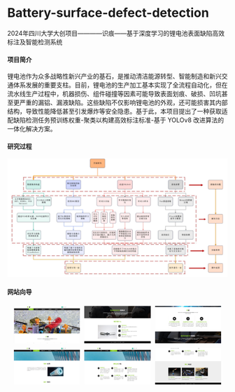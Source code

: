 # Battery-surface-defect-detection

2024年四川大学大创项目————识痕——基于深度学习的锂电池表面缺陷高效标注及智能检测系统

#### 项目简介

锂电池作为众多战略性新兴产业的基石，是推动清洁能源转型、智能制造和新兴交通体系发展的重要支柱。目前，锂电池的生产加工基本实现了全流程自动化，但在流水线生产过程中，机器损伤、组件碰撞等因素可能导致表面划痕、破损、凹坑甚至更严重的漏铝、漏液缺陷。这些缺陷不仅影响锂电池的外观，还可能损害其内部结构，导致性能降低甚至引发爆炸等安全隐患。基于此，本项目提出了一种获取适配缺陷检测任务预训练权重-聚类以构建高效标注标准-基于 YOLOv8 改进算法的一体化解决方案。

#### 研究过程




![0.png](image/0.png)

#### 网站向导

<div style="display: flex; flex-wrap: wrap; justify-content: center;">
  <img src="image/1.png" style="width: 30%; margin: 5px;" />
  <img src="image/2.png" style="width: 30%; margin: 5px;" />
  <img src="image/3.png" style="width: 30%; margin: 5px;" />
  <img src="image/4.png" style="width: 30%; margin: 5px;" />
  <img src="image/6.png" style="width: 30%; margin: 5px;" />
  <img src="image/7.png" style="width: 30%; margin: 5px;" />
</div>